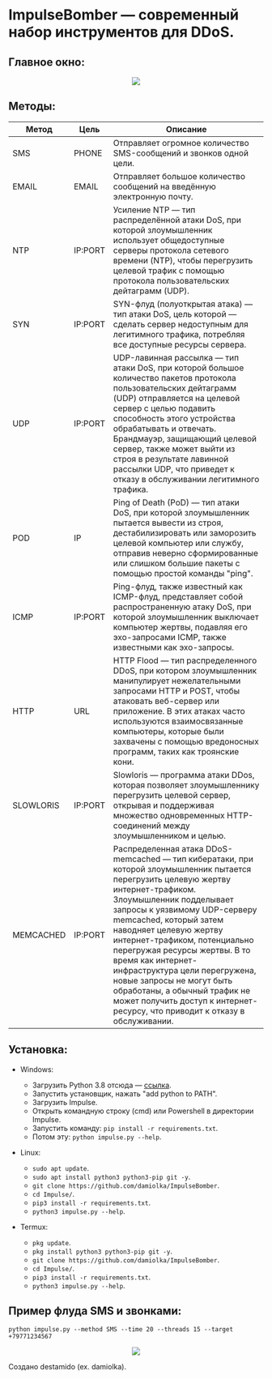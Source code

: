 # ImpulseBomber — современный набор инструментов для DDoS.

## Главное окно:
<p align="center">
  <img src="https://i.imgur.com/Eu0dMdP.png">
</p>

## Методы:
| Метод               |   Цель   | Описание |
| ---------------------| -----------|-------------|
| SMS                  | PHONE     | Отправляет огромное количество SMS-сообщений и звонков одной цели. |
| EMAIL                | EMAIL     | Отправляет большое количество сообщений на введённую электронную почту. |
| NTP                  | IP:PORT    | Усиление NTP — тип распределённой атаки DoS, при которой злоумышленник использует общедоступные серверы протокола сетевого времени (NTP), чтобы перегрузить целевой трафик с помощью протокола пользовательских дейтаграмм (UDP). |
| SYN                  | IP:PORT    | SYN-флуд (полуоткрытая атака) — тип атаки DoS, цель которой — сделать сервер недоступным для легитимного трафика, потребляя все доступные ресурсы сервера. |
| UDP                  | IP:PORT    | UDP-лавинная рассылка — тип атаки DoS, при которой большое количество пакетов протокола пользовательских дейтаграмм (UDP) отправляется на целевой сервер с целью подавить способность этого устройства обрабатывать и отвечать. Брандмауэр, защищающий целевой сервер, также может выйти из строя в результате лавинной рассылки UDP, что приведет к отказу в обслуживании легитимного трафика. |
| POD | IP         | Ping of Death (PoD) — тип атаки DoS, при которой злоумышленник пытается вывести из строя, дестабилизировать или заморозить целевой компьютер или службу, отправив неверно сформированные или слишком большие пакеты с помощью простой команды "ping". |
| ICMP                 | IP:PORT    | Ping-флуд, также известный как ICMP-флуд, представляет собой распространенную атаку DoS, при которой злоумышленник выключает компьютер жертвы, подавляя его эхо-запросами ICMP, также известными как эхо-запросы. |
| HTTP                 | URL        | HTTP Flood — тип распределенного DDoS, при котором злоумышленник манипулирует нежелательными запросами HTTP и POST, чтобы атаковать веб-сервер или приложение. В этих атаках часто используются взаимосвязанные компьютеры, которые были захвачены с помощью вредоносных программ, таких как троянские кони. |
| SLOWLORIS          | IP:PORT    | Slowloris — программа атаки DDos, которая позволяет злоумышленнику перегрузить целевой сервер, открывая и поддерживая множество одновременных HTTP-соединений между злоумышленником и целью. |
| MEMCACHED            | IP:PORT    | Распределенная атака DDoS-memcached — тип кибератаки, при которой злоумышленник пытается перегрузить целевую жертву интернет-трафиком. Злоумышленник подделывает запросы к уязвимому UDP-серверу memcached, который затем наводняет целевую жертву интернет-трафиком, потенциально перегружая ресурсы жертвы. В то время как интернет-инфраструктура цели перегружена, новые запросы не могут быть обработаны, а обычный трафик не может получить доступ к интернет-ресурсу, что приводит к отказу в обслуживании. |

## Установка:
* Windows:
  * Загрузить Python 3.8 отсюда — [ссылка](https://www.python.org/downloads/release/python-38).
  * Запустить установщик, нажать "add python to PATH".
  * Загрузить Impulse.
  * Открыть командную строку (cmd) или Powershell в директории Impulse.
  * Запустить команду: `pip install -r requirements.txt`.
  * Потом эту: `python impulse.py --help`.


* Linux:
  * `sudo apt update`.
  * `sudo apt install python3 python3-pip git -y`.
  * `git clone https://github.com/damiolka/ImpulseBomber`.
  * `cd Impulse/`.
  * `pip3 install -r requirements.txt`.
  * `python3 impulse.py --help`.


* Termux:
  * `pkg update`.
  * `pkg install python3 python3-pip git -y`.
  * `git clone https://github.com/damiolka/ImpulseBomber`.
  * `cd Impulse/`.
  * `pip3 install -r requirements.txt`.
  * `python3 impulse.py --help`.

## Пример флуда SMS и звонками:
```python impulse.py --method SMS --time 20 --threads 15 --target +79771234567```

<p align="center">
  <img src="https://i.imgur.com/ZpPAJyD.png">
</p>

Создано destamido (ex. damiolka).
